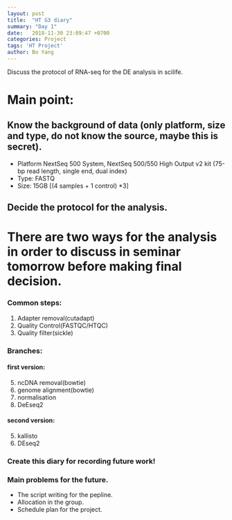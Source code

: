 ```yaml
---
layout: post
title:  "HT G3 diary"
summary: "Day 1"
date:   2018-11-30 23:09:47 +0700
categories: Project
tags: 'HT Project'
author: Bo Yang
---
```

Discuss the protocol of RNA-seq for the DE analysis in scilife.
# Main point:
## Know the background of data (only platform, size and type, do not know the source, maybe this is secret).
  - Platform NextSeq 500 System, NextSeq 500/550 High Output v2 kit (75-bp read length, single end, dual index)
  - Type: 	 FASTQ
  - Size: 	 15GB [(4 samples + 1 control) *3]
## Decide the protocol for the analysis.
# There are two ways for the analysis in order to discuss in seminar tomorrow before making final decision.
### Common steps: 
  1. Adapter removal(cutadapt) 
  2. Quality Control(FASTQC/HTQC) 
  3. Quality filter(sickle)
### Branches:
#### first version:
  5. ncDNA removal(bowtie) 
  6. genome alignment(bowtie)
  7. normalisation
  8. DeEseq2
#### second version:
  5. kallisto
  6. DEseq2
### Create this diary for recording future work!
### Main problems for the future.
  - The script writing for the pepline.
  - Allocation in the group.
  - Schedule plan for the project.


